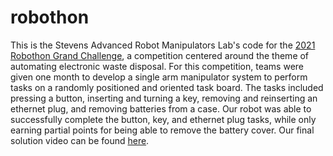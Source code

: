 # robothon

This is the Stevens Advanced Robot Manipulators Lab's code for the [2021 Robothon Grand Challenge](https://www.robothon-grand-challenge.com/), a competition centered around the theme of automating electronic waste disposal. For this competition, teams were given one month to develop a single arm manipulator system to perform tasks on a randomly positioned and oriented task board. The tasks included pressing a button, inserting and turning a key, removing and reinserting an ethernet plug, and removing batteries from a case. Our robot was able to successfully complete the button, key, and ethernet plug tasks, while only earning partial points for being able to remove the battery cover. Our final solution video can be found [here](https://youtu.be/7z6AVB7r07I).
